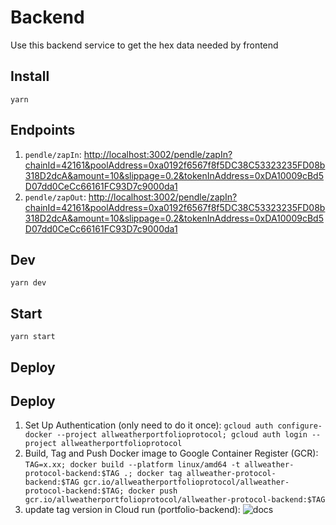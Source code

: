 # Backend

Use this backend service to get the hex data needed by frontend

## Install

`yarn`

## Endpoints

1. `pendle/zapIn`: <http://localhost:3002/pendle/zapIn?chainId=42161&poolAddress=0xa0192f6567f8f5DC38C53323235FD08b318D2dcA&amount=10&slippage=0.2&tokenInAddress=0xDA10009cBd5D07dd0CeCc66161FC93D7c9000da1>
1. `pendle/zapOut`: <http://localhost:3002/pendle/zapIn?chainId=42161&poolAddress=0xa0192f6567f8f5DC38C53323235FD08b318D2dcA&amount=10&slippage=0.2&tokenInAddress=0xDA10009cBd5D07dd0CeCc66161FC93D7c9000da1>

## Dev

`yarn dev`

## Start

`yarn start`

## Deploy

## Deploy

1. Set Up Authentication (only need to do it once): `gcloud auth configure-docker --project allweatherportfolioprotocol; gcloud auth login --project allweatherportfolioprotocol`
2. Build, Tag and Push Docker image to Google Container Register (GCR): `TAG=x.xx; docker build --platform linux/amd64 -t allweather-protocol-backend:$TAG .; docker tag allweather-protocol-backend:$TAG gcr.io/allweatherportfolioprotocol/allweather-protocol-backend:$TAG; docker push gcr.io/allweatherportfolioprotocol/allweather-protocol-backend:$TAG`
3. update tag version in Cloud run (portfolio-backend):
    ![docs](docs/cloudrun.png)
